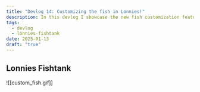 ```yaml
---
title: "Devlog 14: Customizing the fish in Lonnies!"
description: In this devlog I showcase the new fish customization feature I've been working on for Lonnies Fishtank
tags:
  - devlog
  - lonnies-fishtank
date: 2025-01-13
draft: "true"
---
```


## Lonnies Fishtank

![[custom_fish.gif]]